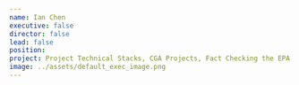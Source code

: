 ```yaml
---
name: Ian Chen
executive: false
director: false
lead: false
position: 
project: Project Technical Stacks, CGA Projects, Fact Checking the EPA
image: ../assets/default_exec_image.png
---
```

